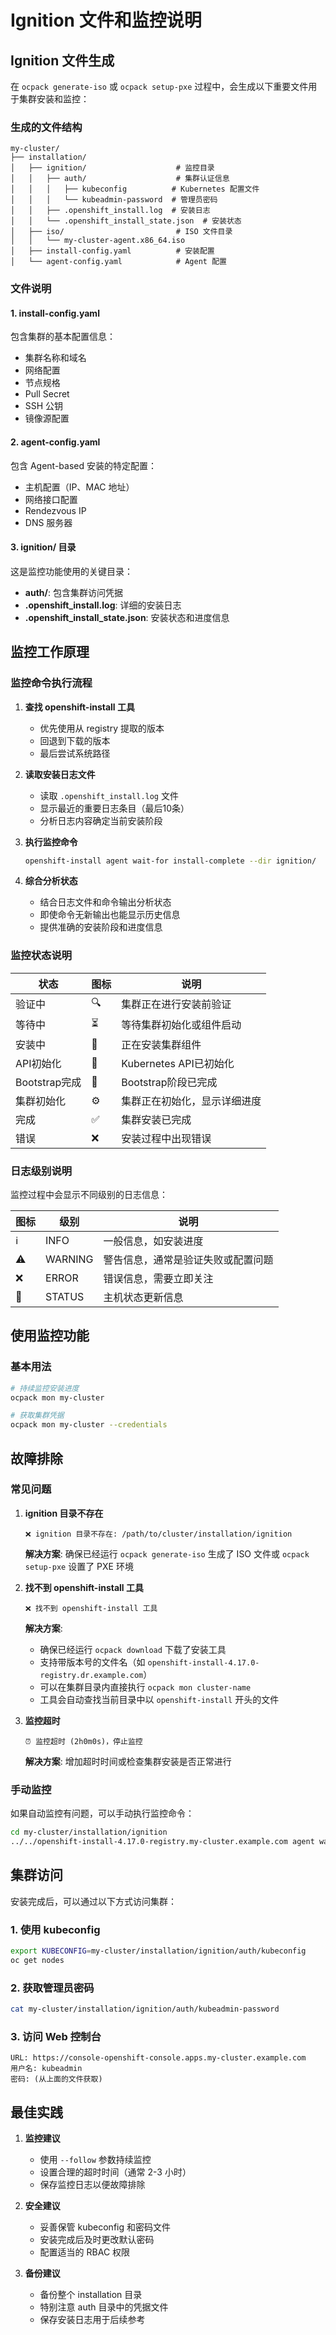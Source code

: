 # Ignition 文件和监控说明

## Ignition 文件生成

在 `ocpack generate-iso` 或 `ocpack setup-pxe` 过程中，会生成以下重要文件用于集群安装和监控：

### 生成的文件结构

```
my-cluster/
├── installation/
│   ├── ignition/                    # 监控目录
│   │   ├── auth/                    # 集群认证信息
│   │   │   ├── kubeconfig          # Kubernetes 配置文件
│   │   │   └── kubeadmin-password  # 管理员密码
│   │   ├── .openshift_install.log  # 安装日志
│   │   └── .openshift_install_state.json  # 安装状态
│   ├── iso/                         # ISO 文件目录
│   │   └── my-cluster-agent.x86_64.iso
│   ├── install-config.yaml          # 安装配置
│   └── agent-config.yaml            # Agent 配置
```

### 文件说明

#### 1. install-config.yaml
包含集群的基本配置信息：
- 集群名称和域名
- 网络配置
- 节点规格
- Pull Secret
- SSH 公钥
- 镜像源配置

#### 2. agent-config.yaml
包含 Agent-based 安装的特定配置：
- 主机配置（IP、MAC 地址）
- 网络接口配置
- Rendezvous IP
- DNS 服务器

#### 3. ignition/ 目录
这是监控功能使用的关键目录：
- **auth/**: 包含集群访问凭据
- **.openshift_install.log**: 详细的安装日志
- **.openshift_install_state.json**: 安装状态和进度信息

## 监控工作原理

### 监控命令执行流程

1. **查找 openshift-install 工具**
   - 优先使用从 registry 提取的版本
   - 回退到下载的版本
   - 最后尝试系统路径

2. **读取安装日志文件**
   - 读取 `.openshift_install.log` 文件
   - 显示最近的重要日志条目（最后10条）
   - 分析日志内容确定当前安装阶段

3. **执行监控命令**
   ```bash
   openshift-install agent wait-for install-complete --dir ignition/
   ```

4. **综合分析状态**
   - 结合日志文件和命令输出分析状态
   - 即使命令无新输出也能显示历史信息
   - 提供准确的安装阶段和进度信息

### 监控状态说明

| 状态 | 图标 | 说明 |
|------|------|------|
| 验证中 | 🔍 | 集群正在进行安装前验证 |
| 等待中 | ⏳ | 等待集群初始化或组件启动 |
| 安装中 | 🔄 | 正在安装集群组件 |
| API初始化 | 🔧 | Kubernetes API已初始化 |
| Bootstrap完成 | 🚀 | Bootstrap阶段已完成 |
| 集群初始化 | ⚙️ | 集群正在初始化，显示详细进度 |
| 完成 | ✅ | 集群安装已完成 |
| 错误 | ❌ | 安装过程中出现错误 |

### 日志级别说明

监控过程中会显示不同级别的日志信息：

| 图标 | 级别 | 说明 |
|------|------|------|
| ℹ️ | INFO | 一般信息，如安装进度 |
| ⚠️ | WARNING | 警告信息，通常是验证失败或配置问题 |
| ❌ | ERROR | 错误信息，需要立即关注 |
| 🔄 | STATUS | 主机状态更新信息 |

## 使用监控功能

### 基本用法

```bash
# 持续监控安装进度
ocpack mon my-cluster

# 获取集群凭据
ocpack mon my-cluster --credentials
```

## 故障排除

### 常见问题

1. **ignition 目录不存在**
   ```
   ❌ ignition 目录不存在: /path/to/cluster/installation/ignition
   ```
   **解决方案**: 确保已经运行 `ocpack generate-iso` 生成了 ISO 文件或 `ocpack setup-pxe` 设置了 PXE 环境

2. **找不到 openshift-install 工具**
   ```
   ❌ 找不到 openshift-install 工具
   ```
   **解决方案**: 
   - 确保已经运行 `ocpack download` 下载了安装工具
   - 支持带版本号的文件名（如 `openshift-install-4.17.0-registry.dr.example.com`）
   - 可以在集群目录内直接执行 `ocpack mon cluster-name`
   - 工具会自动查找当前目录中以 `openshift-install` 开头的文件

3. **监控超时**
   ```
   ⏰ 监控超时 (2h0m0s)，停止监控
   ```
   **解决方案**: 增加超时时间或检查集群安装是否正常进行

### 手动监控

如果自动监控有问题，可以手动执行监控命令：

```bash
cd my-cluster/installation/ignition
../../openshift-install-4.17.0-registry.my-cluster.example.com agent wait-for install-complete --dir .
```

## 集群访问

安装完成后，可以通过以下方式访问集群：

### 1. 使用 kubeconfig

```bash
export KUBECONFIG=my-cluster/installation/ignition/auth/kubeconfig
oc get nodes
```

### 2. 获取管理员密码

```bash
cat my-cluster/installation/ignition/auth/kubeadmin-password
```

### 3. 访问 Web 控制台

```
URL: https://console-openshift-console.apps.my-cluster.example.com
用户名: kubeadmin
密码: (从上面的文件获取)
```

## 最佳实践

1. **监控建议**
   - 使用 `--follow` 参数持续监控
   - 设置合理的超时时间（通常 2-3 小时）
   - 保存监控日志以便故障排除

2. **安全建议**
   - 妥善保管 kubeconfig 和密码文件
   - 安装完成后及时更改默认密码
   - 配置适当的 RBAC 权限

3. **备份建议**
   - 备份整个 installation 目录
   - 特别注意 auth 目录中的凭据文件
   - 保存安装日志用于后续参考 